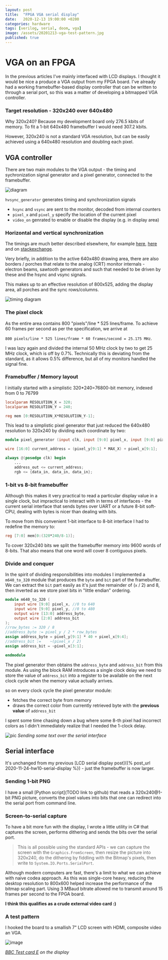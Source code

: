 ```yaml
---
layout: post
title:  "FPGA VGA serial display"
date:   2020-12-13 19:00:00 +0200
categories: hardware
tags: [verilog, serial, doom, vga]
image: /assets/20201213-vga-test-pattern.jpg
published: true
---
```


# VGA on an FPGA

In the previous articles I've mainly interfaced with LCD displays. I thought it would be nice a produce a VGA output from my FPGA board. I've already had a working framebuffer-based display controller that can be written to through a serial port, so this was a matter of developing a bitmapped VGA controller.

### Target resolution - 320x240 over 640x480

Why 320x240? Because my development board only 276.5 kbits of memory. To fit a 1-bit 640x480 framebuffer I would need 307.2 kbits.

However, 320x240 is not a standard VGA resolution, but can be easily achieved using a 640x480 resolution and doubling each pixel.

## VGA controller

There are two main modules to the VGA output - the timing and sychronization signal generator and a pixel generator, connected to the framebuffer.

![diagram](/assets/20201213-vga-diagram.png)

`hvsync_generator` generates timing and synchronization signals
- `hsync` and `vsync` are sent to the monitor, decoded from internal counters
- `pixel_x` and `pixel_y` specify the location of the current pixel
- `video_on` genrated to enable or disable the display (e.g. in display area)

### Horizontal and vertical synchronization

The timings are much better described elsewhere, for example [here](https://projectf.io/posts/video-timings-vga-720p-1080p/), [here](http://martin.hinner.info/vga/vga.html) and on [stackexchange](https://electronics.stackexchange.com/questions/201011/what-is-front-porch-and-back-porch-of-a-video-signal-in-crt-display).

Very briefly, in addition to the active 640x480 drawing area, there are also borders / porches that relate to the analog (CRT) monitor internals - electron beams, sawtooth generators and such that needed to be driven by these and the hsync and vsync signals.

This makes up to an effective resolution of 800x525, adding the display area, all porches and the sync rows/columns.

![timing diagram](/assets/20201213-vga-timing-diagram.png)

### The pixel clock

As the entire area contains 800 "pixels"/line * 525 lines/frame. To achieve 60 frames per second as per the specification, we arrive at 

`800 pixels/line * 525 lines/frame * 60 frames/second = 25.175 MHz`.

I was lazy again and divided the internal 50 MHz clock by two to get 25 MHz clock, which is off by 0.7%. Technically this is deviating from the standard, as it allows 0.5% difference, but all of my monitors handled the signal fine.

### Framebuffer / Memory layout

I initially started with a simplistic 320*240=76800-bit memory, indexed from 0 to 76799

```verilog
localparam RESOLUTION_X = 320;
localparam RESOLUTION_Y = 240;

reg mem [0:RESOLUTION_X*RESOLUTION_Y-1];
```

This lead to a simplistic pixel generator that just reduced the 640x480 resolution to 320x240 by dividing each coordinate by two:

```verilog
module pixel_generator (input clk, input [9:0] pixel_x, input [9:0] pixel_y, output [2:0] rgb);

wire [16:0] current_address = (pixel_y[9:1] * MAX_X) + pixel_x[9:1];

always @(posedge clk) begin
    ...
    address_out <= current_address;
    rgb <= {data_in, data_in, data_in};
```

### 1-bit vs 8-bit framebuffer

Although this makes it very practical to read a particular display value in a single clock, but impractical to interact with in terms of interfaces - the current serial interface that sends bytes over UART or a future 8-bit soft-CPU, dealing with bytes is nicer than dealing with bits.

To move from this convenient 1-bit interface to 8-bit interface I had to redefine the memory to: 

```verilog
reg [7:0] mem[0:(320*240/8-1)];
```

To cover 320x240 bits we split the framebuffer memory into 9600 words of 8-bits. That also means that one word will cover 8 contiguous pixels.

### Divide and conquer

In the spirit of dividing responsibilities into modules I implemented a `m640_to_320` module that produces the `byte` and `bit` part of the framebuffer. We can extract the `bit` part easily as it's just the remainder of (`x` / 2) and 8, then inverted as we store pixel bits in "little endian" ordering. 

```verilog
module m640_to_320 (
	input wire [9:0] pixel_x, //0 to 640
	input wire [9:0] pixel_y, //0 to 480	
	output wire [13:0] address_byte,
	output wire [2:0] address_bit
);
//row_bytes := 320 / 8
//address_byte := pixel_y / 2 * row_bytes
assign address_byte = pixel_y[9:1] * 40 + pixel_x[9:4];
//address_bit := 	~(pixel_x / 2)
assign address_bit = ~pixel_x[3:1];

endmodule
```

The pixel generator then obtains the `address_byte` and `address_bit` from this module. 
As using the block RAM introduces a single clock delay we need to store the value of `address_bit` into a register to be available on the next clock cycle when the memory value actually arrives.

so on every clock cycle the pixel generator module:
-  fetches the correct byte from memory 
-  draws the correct color from currently retrieved byte with the **previous value** of `address_bit`

I spent some time chasing down a bug where some 8-th pixel had incorrect colors as I didn't immediately realize that I needed the 1-clock delay.

![pic](/assets/20201213-vga-text.jpg)
_Sending some text over the serial interface_

## Serial interface

It's unchanged from my previous [LCD serial display post]({% post_url 2020-11-24-hw10-serial-display %}) - just the framebuffer is now larger. 

### Sending 1-bit PNG

I have a small [Python script](TODO link to github) that reads a 320x240@1-bit PNG picture, converts the pixel values into bits that one can redirect into the serial port from command line.

### Screen-to-serial capture

To have a bit more fun with the display, I wrote a little utility in C# that captures the screen, performs dithering and sends the bits over the serial port.

> This is all possible using the standard APIs - we can capture the screen with the `Graphics.FromScreen`, then resize the picture into 320x240, do the dithering by fiddling with the Bitmap's pixels, then write to `System.IO.Ports.SerialPort`.

Although modern computers are fast, there's a limit to what we can achieve with naive codea approach. As this was single-core heavy, reducing the desktop resolution to 800x600 helped increase the performance of the bitmap scaling part. Using 3 MBaud bitrate allowed me to transmit around 15 frames per second to the FPGA board.

**I think this qualifies as a crude external video card :)**

### A test pattern

I hooked the board to a smallish 7" LCD screen with HDMI, composite video an VGA.

![image](/assets/20201213-vga-test-pattern.jpg)

_[BBC Test card E](https://en.wikipedia.org/wiki/List_of_BBC_test_cards) on the display_
